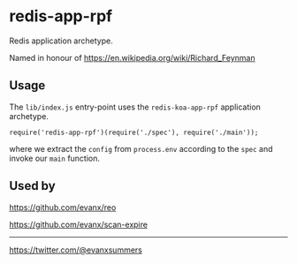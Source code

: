 
# redis-app-rpf

Redis application archetype.

Named in honour of https://en.wikipedia.org/wiki/Richard_Feynman 

## Usage

The `lib/index.js` entry-point uses the `redis-koa-app-rpf` application archetype.
```
require('redis-app-rpf')(require('./spec'), require('./main'));
```
where we extract the `config` from `process.env` according to the `spec` and invoke our `main` function.

## Used by

https://github.com/evanx/reo

https://github.com/evanx/scan-expire

<hr>

https://twitter.com/@evanxsummers

